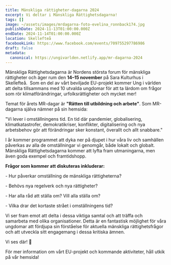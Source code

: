 ```yaml
---
title: Mänskliga rättigheter-dagarna 2024
excerpt: Vi deltar i Mänskliga Rättighetsdagarna!
tags: []
image: ~/assets/images/mrdagarna-foto-evelina_ronnback174.jpg
publishDate: 2024-11-13T01:00:00.000Z
endDate: 2024-11-14T01:00:00.000Z
location: Skellefteå
facebookLink: https://www.facebook.com/events/709755297786986
draft: false
metadata:
  canonical: https://ungivarlden.netlify.app/mr-dagarna-2024
---
```

<!--StartFragment-->

Mänskliga Rättighetsdagarna är Nordens största forum för mänskliga rättigheter och äger rum den **14–15 november** på Sara Kulturhus i Skellefteå.  Som en del av vårt beviljade EU-projekt kommer Ung i världen att delta tillsammans med 10 utvalda ungdomar för att ta lärdom om frågor som rör klimatförändringar, urfolksrättigheter och mycket mer!

Temat för årets MR-dagar är **"Rätten till utbildning och arbete"**. Som MR-dagarna själva nämner på sin hemsida: 

"Vi lever i omställningens tid. En tid där pandemier, globalisering, klimatkatastrofer, demokratikriser, konflikter, digitalisering och nya arbetsbehov gör att förändringar sker konstant, överallt och allt snabbare."

I år kommer programmet att dyka ner på djupet i hur våra liv och samhällen påverkas av alla de omställningar vi genomgår, både lokalt och globalt. Mänskliga Rättighetsdagarna kommer att lyfta fram utmaningarna, men även goda exempel och framtidshopp. 

**Frågor som kommer att diskuteras inkluderar:**

\- Hur påverkar omställning de mänskliga rättigheterna?

\- Behövs nya regelverk och nya rättigheter?

\- Har alla råd att ställa om? Vill alla ställa om?

\- Vilka drar det kortaste strået i omställningens tid?

Vi ser fram emot att delta i dessa viktiga samtal och att träffa och samarbeta med olika organisationer. Detta är en fantastisk möjlighet för våra ungdomar att fördjupa sin förståelse för aktuella mänskliga rättighetsfrågor och att utveckla sitt engagemang i dessa kritiska ämnen.

Vi ses där! 👋

För mer information om vårt EU-projekt och kommande aktiviteter, håll utkik på vår hemsida!



<!--EndFragment-->